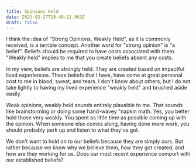 ```yaml
---
title: Opinions Held
date: 2023-02-27T18:46:21.963Z
draft: false
---
```

I﻿ think the idea of "Strong Opinions, Weakly Held", as it is commonly received, is a terrible concept. Another word for "strong opinion" is "a belief". Beliefs should be required to have costs associated with them. "Weakly held" implies to me that you create beliefs absent any costs.

I﻿n my view, beliefs are strongly held. They are created based on impactful lived experiences. These beliefs that I have, have come at great personal cost to me in blood, sweat, and tears. I don't know about others, but I do not take lightly to having my lived experience "weakly held" and brushed aside easily.

W﻿eak opinions, weakly held sounds entirely plausible to me. That sounds like brainstorming or doing some hand-wavey "napkin math. Yes, you better hold those very weakly. You spent as little time as possible coming up with the opinion. When someone else comes along, having done more work, you should probably perk up and listen to what they've got.

W﻿e don't want to hold on to our beliefs because they are simply ours. But rather because we know why we believe them, how they got created, and how are they working for us. Does our most recent  experience comport with our established beliefs?